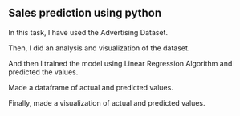 ## Sales prediction using python

In this task, I have used the Advertising Dataset.

Then, I did an analysis and visualization of the dataset.

And then I trained the model using Linear Regression Algorithm and predicted the values.

Made a dataframe of actual and predicted values.

Finally, made a visualization of actual and predicted values.
